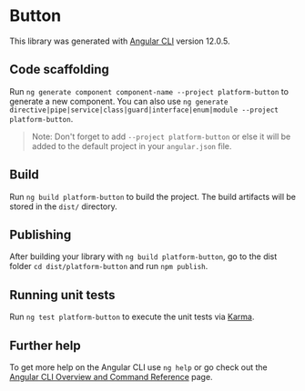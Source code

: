 # Button

This library was generated with [Angular CLI](https://github.com/angular/angular-cli) version 12.0.5.

## Code scaffolding

Run `ng generate component component-name --project platform-button` to generate a new component. You can also use `ng generate directive|pipe|service|class|guard|interface|enum|module --project platform-button`.
> Note: Don't forget to add `--project platform-button` or else it will be added to the default project in your `angular.json` file. 

## Build

Run `ng build platform-button` to build the project. The build artifacts will be stored in the `dist/` directory.

## Publishing

After building your library with `ng build platform-button`, go to the dist folder `cd dist/platform-button` and run `npm publish`.

## Running unit tests

Run `ng test platform-button` to execute the unit tests via [Karma](https://karma-runner.github.io).

## Further help

To get more help on the Angular CLI use `ng help` or go check out the [Angular CLI Overview and Command Reference](https://angular.io/cli) page.
